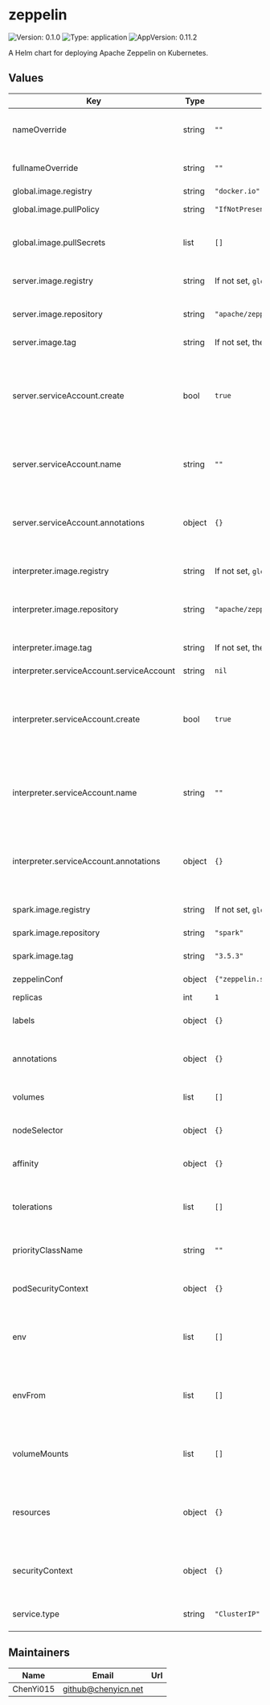 # zeppelin

![Version: 0.1.0](https://img.shields.io/badge/Version-0.1.0-informational?style=flat-square) ![Type: application](https://img.shields.io/badge/Type-application-informational?style=flat-square) ![AppVersion: 0.11.2](https://img.shields.io/badge/AppVersion-0.11.2-informational?style=flat-square)

A Helm chart for deploying Apache Zeppelin on Kubernetes.

## Values

| Key | Type | Default | Description |
|-----|------|---------|-------------|
| nameOverride | string | `""` | String to partially override release name. |
| fullnameOverride | string | `""` | String to fully override release name. |
| global.image.registry | string | `"docker.io"` | Image registry. |
| global.image.pullPolicy | string | `"IfNotPresent"` | Image pull policy. |
| global.image.pullSecrets | list | `[]` | Image pull secrets for private image registry. |
| server.image.registry | string | If not set, `global.image.registry` will be used. | Zeppelin server image registry. |
| server.image.repository | string | `"apache/zeppelin"` | Zeppelin server image repository. |
| server.image.tag | string | If not set, the chart appVersion will be used. | Zeppelin image tag. |
| server.serviceAccount.create | bool | `true` | Specifies whether a service account should be created for the Zeppelin server. |
| server.serviceAccount.name | string | `""` | Optional name for the Zeppelin server service account. |
| server.serviceAccount.annotations | object | `{}` | Extra annotations for the Zeppelin server service account. |
| interpreter.image.registry | string | If not set, `global.image.registry` will be used. | Zeppelin interpreter image registry. |
| interpreter.image.repository | string | `"apache/zeppelin-interpreter"` | Zeppelin interpreter image repository. |
| interpreter.image.tag | string | If not set, the chart appVersion will be used. | Zeppelin interpreter image tag. |
| interpreter.serviceAccount.serviceAccount | string | `nil` |  |
| interpreter.serviceAccount.create | bool | `true` | Specifies whether a service account should be created for the Zeppelin interpreter. |
| interpreter.serviceAccount.name | string | `""` | Optional name for the Zeppelin interpreter service account. |
| interpreter.serviceAccount.annotations | object | `{}` | Extra annotations for the Zeppelin interpreter service account. |
| spark.image.registry | string | If not set, `global.image.registry` will be used. | Spark image registry. |
| spark.image.repository | string | `"spark"` | Spark image repository. |
| spark.image.tag | string | `"3.5.3"` | Spark image tag. |
| zeppelinConf | object | `{"zeppelin.server.addr":"127.0.0.1","zeppelin.server.port":8080}` | Zeppelin configurations. |
| replicas | int | `1` |  |
| labels | object | `{}` | Extra labels for Zeppelin server pods. |
| annotations | object | `{}` | Extra annotations for Zeppelin server pods. |
| volumes | list | `[]` | Volumes for Zeppelin server pods. |
| nodeSelector | object | `{}` | Node selector for Zeppelin server pods. |
| affinity | object | `{}` | Affinity for Zeppelin server pods. |
| tolerations | list | `[]` | List of node taints to tolerate for Zeppelin server pods. |
| priorityClassName | string | `""` | Priority class for Zeppelin server pods. |
| podSecurityContext | object | `{}` | Security context for Zeppelin server pods. |
| env | list | `[]` | Environment variables for Zeppelin server containers. |
| envFrom | list | `[]` | Environment variable sources for Zeppelin server containers. |
| volumeMounts | list | `[]` | Volume mounts for Zeppelin server containers. |
| resources | object | `{}` | Resource requests and limits for Zeppelin server containers. |
| securityContext | object | `{}` | Security context for Zeppelin server containers. |
| service.type | string | `"ClusterIP"` | Service type for Zeppelin server. |

## Maintainers

| Name | Email | Url |
| ---- | ------ | --- |
| ChenYi015 | <github@chenyicn.net> |  |
